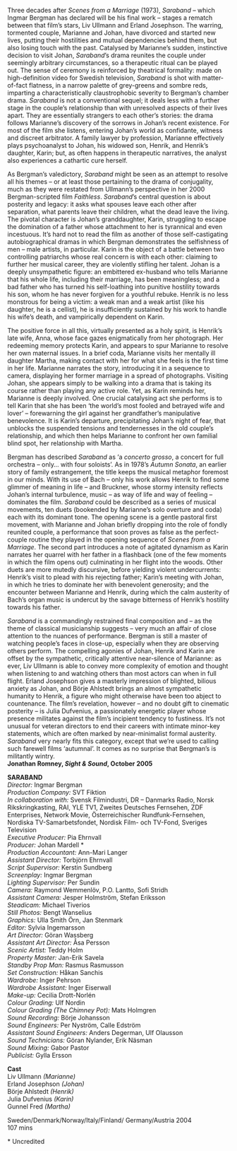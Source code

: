 

Three decades after _Scenes from a Marriage_ (1973), _Saraband_ – which Ingmar Bergman has declared will be his final work – stages a rematch between that film’s stars, Liv Ullmann and Erland Josephson. The warring, tormented couple, Marianne and Johan, have divorced and started new lives, putting their hostilities and mutual dependencies behind them, but also losing touch with the past. Catalysed by Marianne’s sudden, instinctive decision to visit Johan, _Saraband_’s drama reunites the couple under seemingly arbitrary circumstances, so a therapeutic ritual can be played out. The sense of ceremony is reinforced by theatrical formality: made on high-definition video for Swedish television, _Saraband_ is shot with matter-of-fact flatness, in a narrow palette of grey-greens and sombre reds, imparting a characteristically claustrophobic severity to Bergman’s chamber drama. _Saraband_ is not a conventional sequel; it deals less with a further stage in the couple’s relationship than with unresolved aspects of their lives apart. They are essentially strangers to each other’s stories: the drama follows Marianne’s discovery of the sorrows in Johan’s recent existence. For most of the film she listens, entering Johan’s world as confidante, witness and discreet arbitrator. A family lawyer by profession, Marianne effectively plays psychoanalyst to Johan, his widowed son, Henrik, and Henrik’s daughter, Karin; but, as often happens in therapeutic narratives, the analyst also experiences a cathartic cure herself.

As Bergman’s valedictory, _Saraband_ might be seen as an attempt to resolve all his themes – or at least those pertaining to the drama of conjugality, much as they were restated from Ullmann’s perspective in her 2000 Bergman-scripted film _Faithless_. _Saraband_’s central question is about posterity and legacy: it asks what spouses leave each other after separation, what parents leave their children, what the dead leave the living. The pivotal character is Johan’s granddaughter, Karin, struggling to escape the domination of a father whose attachment to her is tyrannical and even incestuous. It’s hard not to read the film as another of those self-castigating autobiographical dramas in which Bergman demonstrates the selfishness of men – male artists, in particular. Karin is the object of a battle between two controlling patriarchs whose real concern is with each other: claiming to further her musical career, they are violently stifling her talent. Johan is a deeply unsympathetic figure: an embittered ex-husband who tells Marianne that his whole life, including their marriage, has been meaningless; and a bad father who has turned his self-loathing into punitive hostility towards his son, whom he has never forgiven for a youthful rebuke. Henrik is no less monstrous for being a victim: a weak man and a weak artist (like his daughter, he is a cellist), he is insufficiently sustained by his work to handle his wife’s death, and vampirically dependent on Karin.

The positive force in all this, virtually presented as a holy spirit, is Henrik’s late wife, Anna, whose face gazes enigmatically from her photograph. Her redeeming memory protects Karin, and appears to spur Marianne to resolve her own maternal issues. In a brief coda, Marianne visits her mentally ill daughter Martha, making contact with her for what she feels is the first time in her life. Marianne narrates the story, introducing it in a sequence to camera, displaying her former marriage in a spread of photographs. Visiting Johan, she appears simply to be walking into a drama that is taking its course rather than playing any active role. Yet, as Karin reminds her, Marianne is deeply involved. One crucial catalysing act she performs is to tell Karin that she has been ‘the world’s most fooled and betrayed wife and lover’ – forewarning the girl against her grandfather’s manipulative benevolence. It is Karin’s departure, precipitating Johan’s night of fear, that unblocks the suspended tensions and tendernesses in the old couple’s relationship, and which then helps Marianne to confront her own familial blind spot, her relationship with Martha.

Bergman has described _Saraband_ as ‘a _concerto grosso_, a concert for full orchestra – only… with four soloists’. As in 1978’s _Autumn Sonata_, an earlier story of family estrangement, the title keeps the musical metaphor foremost in our minds. With its use of Bach – only his work allows Henrik to find some glimmer of meaning in life – and Bruckner, whose stormy intensity reflects Johan’s internal turbulence, music – as way of life and way of feeling – dominates the film. _Saraband_ could be described as a series of musical movements, ten duets (bookended by Marianne’s solo overture and coda) each with its dominant tone. The opening scene is a gentle pastoral first movement, with Marianne and Johan briefly dropping into the role of fondly reunited couple, a performance that soon proves as false as the perfect-couple routine they played in the opening sequence of _Scenes from a Marriage_. The second part introduces a note of agitated dynamism as Karin narrates her quarrel with her father in a flashback (one of the few moments in which the film opens out) culminating in her flight into the woods. Other duets are more mutedly discursive, before yielding violent undercurrents: Henrik’s visit to plead with his rejecting father; Karin’s meeting with Johan, in which he tries to dominate her with benevolent generosity; and the encounter between Marianne and Henrik, during which the calm austerity of Bach’s organ music is undercut by the savage bitterness of Henrik’s hostility towards his father.

_Saraband_ is a commandingly restrained final composition and – as the theme of classical musicianship suggests – very much an affair of close attention to the nuances of performance. Bergman is still a master of watching people’s faces in close-up, especially when they are observing others perform. The compelling agonies of Johan, Henrik and Karin are offset by the sympathetic, critically attentive near-silence of Marianne: as ever, Liv Ullmann is able to convey more complexity of emotion and thought when listening to and watching others than most actors can when in full flight. Erland Josephson gives a masterly impression of blighted, bilious anxiety as Johan, and Börje Ahlstedt brings an almost sympathetic humanity to Henrik, a figure who might otherwise have been too abject to countenance. The film’s revelation, however – and no doubt gift to cinematic posterity – is Julia Dufvenius, a passionately energetic player whose presence militates against the film’s incipient tendency to fustiness. It’s not unusual for veteran directors to end their careers with intimate minor-key statements, which are often marked by near-minimalist formal austerity. _Saraband_ very nearly fits this category, except that we’re used to calling such farewell films ‘autumnal’. It comes as no surprise that Bergman’s is militantly wintry.<br>
**Jonathan Romney, _Sight & Sound_, October 2005**<br>

  

**SARABAND**<br>
_Director:_ Ingmar Bergman  
_Production Company:_ SVT Fiktion  
_In collaboration with:_ Svensk Filmindustri, DR – Danmarks Radio, Norsk Rikskringkasting, RAI, YLE TV1, Zweites Deutsches Fernsehen, ZDF Enterprises, Network Movie, Österreichischer Rundfunk-Fernsehen, Nordiska TV-Samarbetsfondet, Nordisk Film- och TV-Fond, Sveriges Television  
_Executive Producer:_ Pia Ehrnvall  
_Producer:_ Johan Mardell *  
_Production Accountant:_ Ann-Mari Langer  
_Assistant Director:_ Torbjörn Ehrnvall  
_Script Supervisor:_ Kerstin Sundberg  
_Screenplay:_ Ingmar Bergman  
_Lighting Supervisor:_ Per Sundin  
_Camera:_ Raymond Wemmenlöv, P.O. Lantto, Sofi Stridh  
_Assistant Camera:_ Jesper Holmström, Stefan Eriksson  
_Steadicam:_ Michael Tiverios  
_Still Photos:_ Bengt Wanselius  
_Graphics:_ Ulla Smith Örn, Jan Stenmark  
_Editor:_ Sylvia Ingemarsson  
_Art Director:_ Göran Wassberg  
_Assistant Art Director:_ Åsa Persson  
_Scenic Artist:_ Teddy Holm  
_Property Master:_ Jan-Erik Savela  
_Standby Prop Man:_ Rasmus Rasmusson  
_Set Construction:_ Håkan Sanchis  
_Wardrobe:_ Inger Pehrson  
_Wardrobe Assistant:_ Inger Eiserwall  
_Make-up:_ Cecilia Drott-Norlén  
_Colour Grading:_ Ulf Nordin  
_Colour Grading (The Chimney Pot):_ Mats Holmgren  
_Sound Recording:_ Börje Johansson  
_Sound Engineers:_ Per Nyström, Calle Edström  
_Assistant Sound Engineers:_ Anders Degerman, Ulf Olausson  
_Sound Technicians:_ Göran Nylander, Erik Näsman  
_Sound Mixing:_ Gabor Pastor  
_Publicist:_ Gylla Ersson<br>

**Cast**<br>
Liv Ullmann _(Marianne)_  
Erland Josephson _(Johan)_  
Börje Ahlstedt _(Henrik)_  
Julia Dufvenius _(Karin)_  
Gunnel Fred _(Martha)_  

Sweden/Denmark/Norway/Italy/Finland/
Germany/Austria 2004<br>
107 mins<br>

\* Uncredited
<!--stackedit_data:
eyJoaXN0b3J5IjpbMTE5MjM5NTQwNl19
-->
